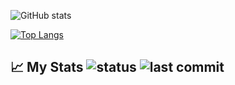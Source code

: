 ![GitHub stats](https://github-readme-stats.vercel.app/api?username=jouhopk&show_icons=true&theme=dracula) 

[![Top Langs](https://github-readme-stats.vercel.app/api/top-langs/?username=jouhopk&theme=dracula)]()

## 📈 My Stats ![status](https://img.shields.io/github/actions/workflow/status/JouhoPK/JouhoPK/waka-readme.yml) ![last commit](https://img.shields.io/github/last-commit/JouhoPK/JouhoPK?label=last%20updated)
